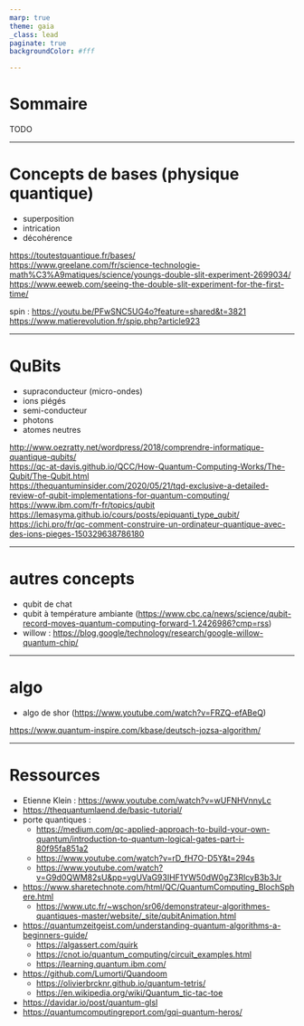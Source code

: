 ```yaml
---
marp: true
theme: gaia
_class: lead
paginate: true
backgroundColor: #fff

---
```

# Sommaire
TODO

---
# Concepts de bases (physique quantique)
- superposition
- intrication
- décohérence

https://toutestquantique.fr/bases/  
https://www.greelane.com/fr/science-technologie-math%C3%A9matiques/science/youngs-double-slit-experiment-2699034/  
https://www.eeweb.com/seeing-the-double-slit-experiment-for-the-first-time/  

spin :
https://youtu.be/PFwSNC5UG4o?feature=shared&t=3821  
https://www.matierevolution.fr/spip.php?article923

---
# QuBits
- supraconducteur (micro-ondes)
- ions piégés
- semi-conducteur
- photons
- atomes neutres

http://www.oezratty.net/wordpress/2018/comprendre-informatique-quantique-qubits/  
https://qc-at-davis.github.io/QCC/How-Quantum-Computing-Works/The-Qubit/The-Qubit.html  
https://thequantuminsider.com/2020/05/21/tqd-exclusive-a-detailed-review-of-qubit-implementations-for-quantum-computing/  
https://www.ibm.com/fr-fr/topics/qubit  
https://lemasyma.github.io/cours/posts/epiquanti_type_qubit/  
https://ichi.pro/fr/qc-comment-construire-un-ordinateur-quantique-avec-des-ions-pieges-150329638786180  

---
# autres concepts
- qubit de chat
- qubit à température ambiante (https://www.cbc.ca/news/science/qubit-record-moves-quantum-computing-forward-1.2426986?cmp=rss)
- willow : https://blog.google/technology/research/google-willow-quantum-chip/

---
# algo
- algo de shor (https://www.youtube.com/watch?v=FRZQ-efABeQ)

https://www.quantum-inspire.com/kbase/deutsch-jozsa-algorithm/  

---
# Ressources
- Etienne Klein : https://www.youtube.com/watch?v=wUFNHVnnyLc
- https://thequantumlaend.de/basic-tutorial/
- porte quantiques :
  - https://medium.com/qc-applied-approach-to-build-your-own-quantum/introduction-to-quantum-logical-gates-part-i-80f95fa851a2
  - https://www.youtube.com/watch?v=rD_fH7O-D5Y&t=294s
  - https://www.youtube.com/watch?v=G9d0QWM82sU&pp=ygUVaG93IHF1YW50dW0gZ3RlcyB3b3Jr 
- https://www.sharetechnote.com/html/QC/QuantumComputing_BlochSphere.html
  - https://www.utc.fr/~wschon/sr06/demonstrateur-algorithmes-quantiques-master/website/_site/qubitAnimation.html
- https://quantumzeitgeist.com/understanding-quantum-algorithms-a-beginners-guide/
  - https://algassert.com/quirk
  - https://cnot.io/quantum_computing/circuit_examples.html
  - https://learning.quantum.ibm.com/
- https://github.com/Lumorti/Quandoom
  - https://olivierbrcknr.github.io/quantum-tetris/
  - https://en.wikipedia.org/wiki/Quantum_tic-tac-toe
- https://davidar.io/post/quantum-glsl
- https://quantumcomputingreport.com/gqi-quantum-heros/
